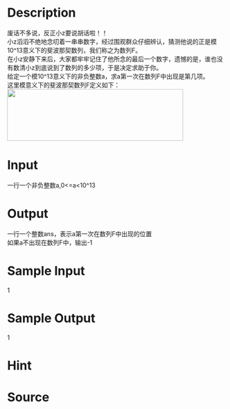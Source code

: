 
# Description

<div class="content"><div>废话不多说，反正小z要说胡话啦！！</div>
<div>小z滔滔不绝地念叨着一串串数字，经过围观群众仔细辨认，猜测他说的正是模10^13意义下的斐波那契数列，我们称之为数列F。</div>
<div>在小z安静下来后，大家都牢牢记住了他所念的最后一个数字，遗憾的是，谁也没有数清小z到底说到了数列的多少项，于是决定求助于你。</div>
<div>给定一个模10^13意义下的非负整数a，求a第一次在数列F中出现是第几项。</div>
<div>这里模意义下的斐波那契数列F定义如下：</div>
<div><img src="/source/bzoj/4666/img/aHR0cHM6Ly9seWRzeS5jb20vSnVkZ2VPbmxpbmUvdXBsb2FkLzIwMTYwOC8xMTExLnBuZw==.png" width="406" height="119" alt=""/></div>
<p></p></div>

# Input

<div class="content"><div>一行一个非负整数a,0&lt;=a&lt;10^13</div>
<p></p></div>

# Output

<div class="content"><div>一行一个整数ans，表示a第一次在数列F中出现的位置</div>
<div>如果a不出现在数列F中，输出-1</div>
<p></p></div>

# Sample Input

<div class="content"><span class="sampledata">1</span></div>

# Sample Output

<div class="content"><span class="sampledata">1</span></div>

# Hint

<div class="content"><p></p></div>

# Source

<div class="content"><p><a href="problemset.php?search="></a></p></div>

